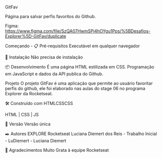 GitFav


Página para salvar perfis favoritos do Github.

Figma: https://www.figma.com/file/SzQA07HwmSPj4hOYgu1Pps/%5BDesafios-Explorer%5D-GitFav/duplicate

Começando -
📋 Pré-requisitos
Executável em qualquer navegador

🔧 Instalação
Não precisa de instalação

📦 Desenvolvimento
É uma página HTML estilizada em CSS. Programação em JavaScript e dados da API publica do Github.

Projeto
O projeto GitFav é uma aplicação que permite ao usuário favoritar perfis do github, ele foi elaborado nas aulas do stage 06 no programa Explorer da Rocketseat.

🛠️ Construído com
HTMLCSSCSS

HTML | CSS | JS

📌 Versão
Versão única

✒️ Autores
EXPLORE Rocketseat
Luciana Diemert dos Reis - Trabalho Inicial - LuDiemert - Luciana Diemert

🎁 Agradecimentos
Muito Grata à equipe Rocketseat
